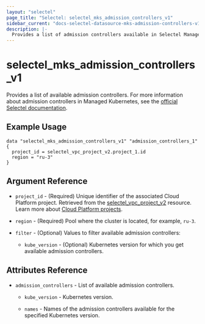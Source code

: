 ```yaml
---
layout: "selectel"
page_title: "Selectel: selectel_mks_admission_controllers_v1"
sidebar_current: "docs-selectel-datasource-mks-admission-controllers-v1"
description: |-
  Provides a list of admission controllers available in Selectel Managed Kubernetes.
---
```


# selectel\_mks\_admission_controllers_v1

Provides a list of available admission controllers. For more information about admission controllers in Managed Kubernetes, see the [official Selectel documentation](https://docs.selectel.ru/cloud/managed-kubernetes/clusters/admission-controllers/).

## Example Usage

```hcl
data "selectel_mks_admission_controllers_v1" "admission_controllers_1" {
  project_id = selectel_vpc_project_v2.project_1.id
  region = "ru-3"
}
```

## Argument Reference

* `project_id` - (Required) Unique identifier of the associated Cloud Platform project. Retrieved from the [selectel_vpc_project_v2](https://registry.terraform.io/providers/selectel/selectel/latest/docs/resources/vpc_project_v2) resource. Learn more about [Cloud Platform projects](https://docs.selectel.ru/cloud/servers/about/projects/).

* `region` - (Required) Pool where the cluster is located, for example, `ru-3`.

* `filter` - (Optional) Values to filter available admission controllers:

  * `kube_version` - (Optional) Kubernetes version for which you get available admission controllers.

## Attributes Reference

* `admission_controllers` - List of available admission controllers.

  * `kube_version` - Kubernetes version.

  * `names` - Names of the admission controllers available for the specified Kubernetes version.